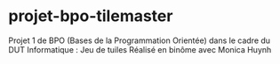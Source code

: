# projet-bpo-tilemaster
Projet 1 de BPO (Bases de la Programmation Orientée) dans le cadre du DUT Informatique : Jeu de tuiles
Réalisé en binôme avec Monica Huynh
